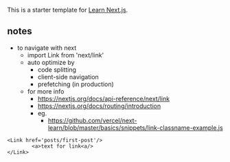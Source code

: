This is a starter template for [Learn Next.js](https://nextjs.org/learn).

## notes
- to navigate with next
  - import Link from 'next/link'
  - auto optimize by
    - code splitting
    - client-side navigation
    - prefetching (in production)
  - for more info
    - https://nextjs.org/docs/api-reference/next/link
    - https://nextjs.org/docs/routing/introduction
    - eg.
      - https://github.com/vercel/next-learn/blob/master/basics/snippets/link-classname-example.js
```
<Link href='posts/first-post'/>
        <a>text for link<a/>
</Link>
```
